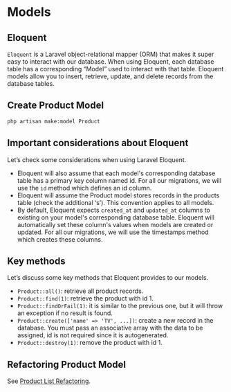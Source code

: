 # Models

## Eloquent

`Eloquent` is a Laravel object-relational mapper (ORM) that makes it super easy to interact with our database. When using Eloquent, each database table has a corresponding “Model” used to interact with that table. Eloquent models allow you to insert, retrieve, update, and delete records from the database tables.

## Create Product Model

```bash
php artisan make:model Product
```

## Important considerations about Eloquent

Let’s check some considerations when using Laravel Eloquent.

- Eloquent will also assume that each model's corresponding database table has a primary key column named id. For all our migrations, we will use the `id` method which defines an id column.
- Eloquent will assume the Product model stores records in the products table (check the additional ‘s’). This convention applies to all models.
- By default, Eloquent expects `created_at` and `updated_at` columns to existing on your model's corresponding database table. Eloquent will automatically set these column's values when models are created or updated. For all our migrations, we will use the timestamps method which creates these columns.

## Key methods

Let’s discuss some key methods that Eloquent provides to our models.

- `Product::all()`: retrieve all product records.
- `Product::find(1)`: retrieve the product with id 1.
- `Product::findOrFail(1)`: it is similar to the previous one, but it will throw an exception if no result is found.
- `Product::create(['name' => 'TV', ...])`: create a new record in the database. You must pass an associative array with the data to be assigned, id is not required since it is autogenerated.
- `Product::destroy(1)`: remove the product with id 1.

## Refactoring Product Model

See [Product List Refactoring](5-products.md#refactoring-product-list).
